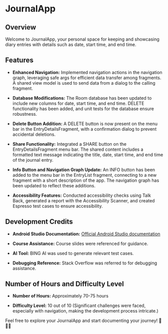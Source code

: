 # JournalApp

## Overview

Welcome to JournalApp, your personal space for keeping and showcasing diary entries with details such as date, start time, and end time. 

## Features

- **Enhanced Navigation:** Implemented navigation actions in the navigation graph, leveraging safe args for efficient data transfer among fragments. A shared view model is used to send data from a dialog to the calling fragment.

- **Database Modifications:** The Room database has been updated to include new columns for date, start time, and end time. DELETE functionality has been added, and unit tests for the database ensure robustness.

- **Delete Button Addition:** A DELETE button is now present on the menu bar in the EntryDetailsFragment, with a confirmation dialog to prevent accidental deletions.

- **Share Functionality:** Integrated a SHARE button on the EntryDetailsFragment menu bar. The shared content includes a formatted text message indicating the title, date, start time, and end time of the journal entry.

- **Info Button and Navigation Graph Update:** An INFO button has been added to the menu bar in the EntryList fragment, connecting to a new fragment with a short description of the app. The navigation graph has been updated to reflect these additions.

- **Accessibility Features:** Conducted accessibility checks using Talk Back, generated a report with the Accessibility Scanner, and created Espresso test cases to ensure accessibility.

## Development Credits

- **Android Studio Documentation:** [Official Android Studio documentation](https://developer.android.com/docs)

- **Course Assistance:** Course slides were referenced for guidance.

- **AI Tool:** BING AI was used to generate relevant test cases.

- **Debugging Reference:** Stack Overflow was referred to for debugging assistance.

## Number of Hours and Difficulty Level

- **Number of Hours:** Approximately 70-75 hours

- **Difficulty Level:** 10 out of 10 (Significant challenges were faced, especially with navigation, making the development process intricate.)

Feel free to explore your JournalApp and start documenting your journey! 📖📅⏰
